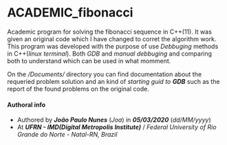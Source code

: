 # ACADEMIC_fibonacci
Academic program for solving the fibonacci sequence in C++(11).
It was given an original code which I have changed to corret the algorithm work.
This program was developed with the purpose of use *Debbuging* methods in C++(*linux terminal*).
Both *GDB* and *manual debbuging* and comparing both to understand which can be used in what momment.

On the */Documents/* directory you can find documentation about the requeried problem solution and an kind of *starting guid to* ***GDB*** such as the report of the found problems on the original code.

#### Authoral info
* Authored by ***João Paulo Nunes*** (*Joa*) in ***05/03/2020*** (*dd/MM/yyyy*)
* At ***UFRN - IMD(Digital Metropolis Institute)*** / *Federal University of Rio Grande do Norte* - *Natal-RN, Brazil*
